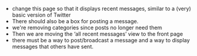 - change this page so that it displays recent messages, similar to a (very) basic version of Twitter
- There should also be a box for posting a message.
- we're removing categories since posts no longer need them
- Then we are moving the ‘all recent messages’ view to the front page
- there must be a way to post/broadcast a message and a way to display messages that others have sent.